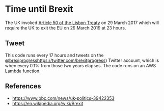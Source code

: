 Time until Brexit
=================
The UK invoked [Article 50 of the Lisbon Treaty](https://en.wikipedia.org/wiki/Withdrawal_from_the_European_Union) on 29 March 2017 which will require the UK to exit the EU on 29 March 2019 at 23 hours.

Tweet
-----
This code runs every 17 hours and tweets on the [@brexiprogress]()https://twitter.com/brexitprogress) Twitter account, which is when every 0.1% from those two years elapses. The code runs on an AWS Lambda function.

References
----------
* https://www.bbc.com/news/uk-politics-39422353
* https://en.wikipedia.org/wiki/Brexit


